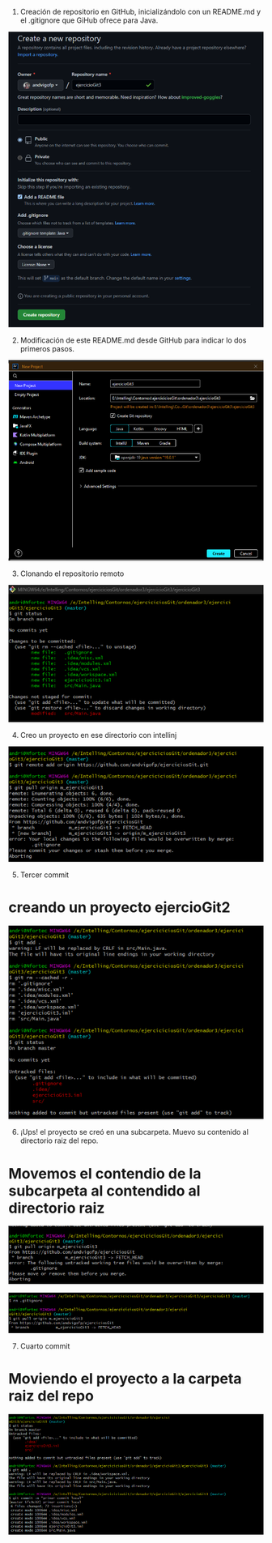 1. Creación de repositorio en GitHub, inicializándolo con un README.md y el .gitignore que
GiHub ofrece para Java.

![Creación de Priyecto](./img/1.png)

2. Modificación de este README.md desde GitHub para indicar lo dos primeros pasos.

![Creación de Priyecto](./img/2.png)

3. Clonando el repositorio remoto

![Creación de Priyecto](./img/3.png)

4. Creo un proyecto en ese directorio con intellinj

![Creación de Priyecto](./img/4.png)

5. Tercer commit 

# creando un proyecto ejercioGit2

![Creación de Priyecto](./img/5.png)

6. ¡Ups! el proyecto se creó en una subcarpeta. Muevo su contenido al directorio raiz del
repo.

# Movemos el contendio de la subcarpeta al contendido al directorio raiz

![Creación de Priyecto](./img/6.png)

![Creación de Priyecto](./img/7.png)

7. Cuarto commit

# Moviendo el proyecto a la carpeta raiz del repo

![Creación de Priyecto](./img/8.png)

